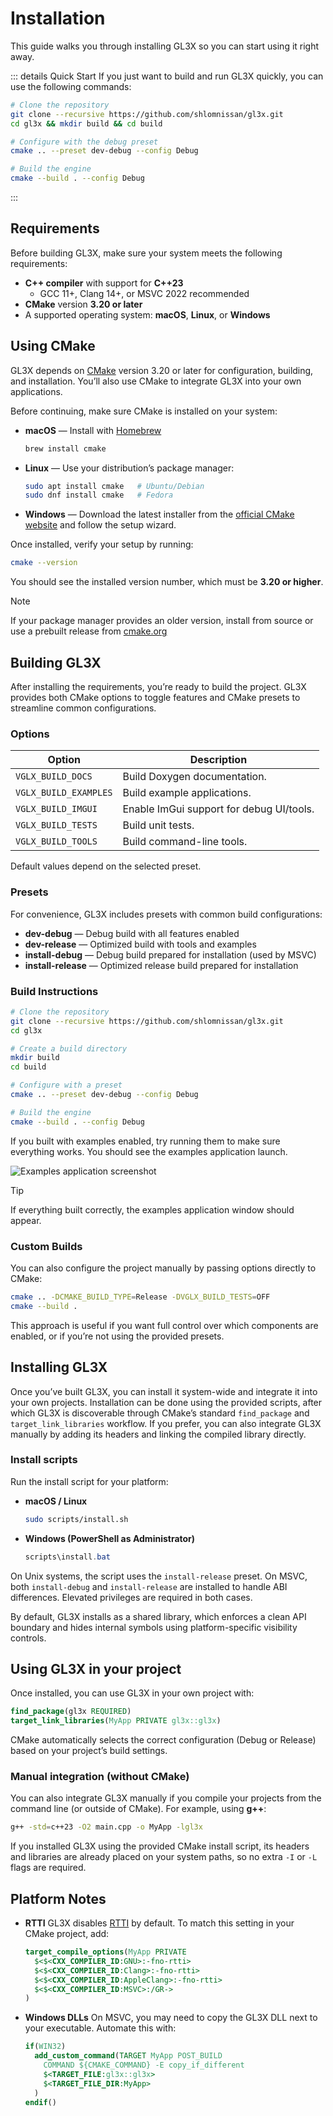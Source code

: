 # Installation

This guide walks you through installing GL3X so you can start using it right away.

::: details Quick Start
If you just want to build and run GL3X quickly, you can use the following commands:

```bash
# Clone the repository
git clone --recursive https://github.com/shlomnissan/gl3x.git
cd gl3x && mkdir build && cd build

# Configure with the debug preset
cmake .. --preset dev-debug --config Debug

# Build the engine
cmake --build . --config Debug
```
:::

## Requirements

Before building GL3X, make sure your system meets the following requirements:
- **C++ compiler** with support for **C++23**
  - GCC 11+, Clang 14+, or MSVC 2022 recommended
- **CMake** version **3.20 or later**
- A supported operating system: **macOS**, **Linux**, or **Windows**

## Using CMake

GL3X depends on [CMake](https://cmake.org/) version 3.20 or later for configuration, building, and installation. You’ll also use CMake to integrate GL3X into your own applications.

Before continuing, make sure CMake is installed on your system:

- **macOS** — Install with [Homebrew](https://brew.sh/)
  ```bash
  brew install cmake
  ```
- **Linux** — Use your distribution’s package manager:
  ```bash
  sudo apt install cmake   # Ubuntu/Debian
  sudo dnf install cmake   # Fedora
  ```
- **Windows** — Download the latest installer from the [official CMake website](https://cmake.org/download/)
 and follow the setup wizard.

Once installed, verify your setup by running:

```bash
cmake --version
```
You should see the installed version number, which must be **3.20 or higher**.

> [!NOTE]
> If your package manager provides an older version, install from source or use a prebuilt release from [cmake.org](https://cmake.org/)

## Building GL3X

After installing the requirements, you’re ready to build the project. GL3X provides both CMake options to toggle features and CMake presets to streamline common configurations.

### Options

| Option                 | Description                                              |
|------------------------|----------------------------------------------------------|
| `VGLX_BUILD_DOCS`     | Build Doxygen documentation.                             |
| `VGLX_BUILD_EXAMPLES` | Build example applications.                              |
| `VGLX_BUILD_IMGUI`    | Enable ImGui support for debug UI/tools.                 |
| `VGLX_BUILD_TESTS`    | Build unit tests.                                        |
| `VGLX_BUILD_TOOLS`    | Build command-line tools.                                |

Default values depend on the selected preset.

### Presets

For convenience, GL3X includes presets with common build configurations:
- **dev-debug** — Debug build with all features enabled
- **dev-release** — Optimized build with tools and examples
- **install-debug** — Debug build prepared for installation (used by MSVC)
- **install-release** — Optimized release build prepared for installation

### Build Instructions

```bash
# Clone the repository
git clone --recursive https://github.com/shlomnissan/gl3x.git
cd gl3x

# Create a build directory
mkdir build
cd build

# Configure with a preset
cmake .. --preset dev-debug --config Debug

# Build the engine
cmake --build . --config Debug
```
If you built with examples enabled, try running them to make sure everything works. You should see the examples application launch.

![Examples application screenshot](/examples-screenshot.png "Examples running with GL3X")

> [!TIP]
> If everything built correctly, the examples application window should appear.

### Custom Builds

You can also configure the project manually by passing options directly to CMake:

```bash
cmake .. -DCMAKE_BUILD_TYPE=Release -DVGLX_BUILD_TESTS=OFF
cmake --build .
```
This approach is useful if you want full control over which components are enabled, or if you’re not using the provided presets.

## Installing GL3X

Once you’ve built GL3X, you can install it system-wide and integrate it into your own projects. Installation can be done using the provided scripts, after which GL3X is discoverable through CMake’s standard `find_package` and `target_link_libraries` workflow. If you prefer, you can also integrate GL3X manually by adding its headers and linking the compiled library directly.

### Install scripts
Run the install script for your platform:
- **macOS / Linux**
  ```bash
  sudo scripts/install.sh
  ```
- **Windows (PowerShell as Administrator)**
  ```powershell
  scripts\install.bat
  ```

On Unix systems, the script uses the `install-release` preset. On MSVC, both `install-debug` and `install-release` are installed to handle ABI differences. Elevated privileges are required in both cases.

By default, GL3X installs as a shared library, which enforces a clean API boundary and hides internal symbols using platform-specific visibility controls.

## Using GL3X in your project

Once installed, you can use GL3X in your own project with:

```cmake
find_package(gl3x REQUIRED)
target_link_libraries(MyApp PRIVATE gl3x::gl3x)
```

CMake automatically selects the correct configuration (Debug or Release) based on your project’s build settings.

### Manual integration (without CMake)

You can also integrate GL3X manually if you compile your projects from the command line (or outside of CMake). For example, using **g++**:

```bash
g++ -std=c++23 -O2 main.cpp -o MyApp -lgl3x
```

If you installed GL3X using the provided CMake install script, its headers and libraries are already placed on your system paths, so no extra `-I` or `-L` flags are required.

## Platform Notes

- **RTTI**
  GL3X disables [RTTI](https://en.cppreference.com/w/cpp/utility/rtti.html) by default. To match this setting in your CMake project, add:
  ```cmake
  target_compile_options(MyApp PRIVATE
    $<$<CXX_COMPILER_ID:GNU>:-fno-rtti>
    $<$<CXX_COMPILER_ID:Clang>:-fno-rtti>
    $<$<CXX_COMPILER_ID:AppleClang>:-fno-rtti>
    $<$<CXX_COMPILER_ID:MSVC>:/GR->
  )
  ```
- **Windows DLLs**
  On MSVC, you may need to copy the GL3X DLL next to your executable. Automate this with:
  ```cmake
  if(WIN32)
    add_custom_command(TARGET MyApp POST_BUILD
      COMMAND ${CMAKE_COMMAND} -E copy_if_different
      $<TARGET_FILE:gl3x::gl3x>
      $<TARGET_FILE_DIR:MyApp>
    )
  endif()
  ```